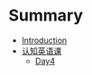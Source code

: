 # Summary

* [Introduction](README.md)
* [认知英语课](cognitive-english/README.md)
   * [Day4](cognitive-english/day4.md)

